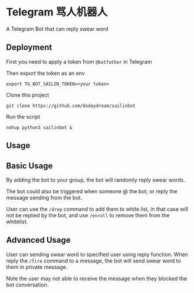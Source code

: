 # Telegram 骂人机器人
A Telegram Bot that can reply swear word

## Deployment

First you need to apply a token from `@botfather` in Telegram

Then export the token as an env

```
export TG_BOT_SAILIN_TOKEN=<your token>
```

Clone this project

```
git clone https://github.com/dodaydream/sailinbot
```

Run the script

```
nohup python3 sailinbot &
```

## Usage

## Basic Usage

By adding the bot to your group, the bot will randomly reply swear words.

The bot could also be triggered when someone @ the bot, or reply the message sending from the bot.

User can use the `/drop` command to add them to white list, in that case will not be replied by the bot, and use `/enroll` to remove them from the whitelist.

## Advanced Usage

User can sending swear word to specified user using reply function. When reply the `/fire` command to a message, the bot will send swear word to them in private message.

Note the user may not able to receive the message when they blocked the bot conversation.
